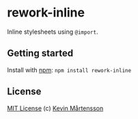# rework-inline

Inline stylesheets using `@import`.

## Getting started

Install with [npm](https://npmjs.org/package/rework-inline): `npm install rework-inline`

## License

[MIT License](http://en.wikipedia.org/wiki/MIT_License) (c) [Kevin Mårtensson](http://kevinmartensson.com)
